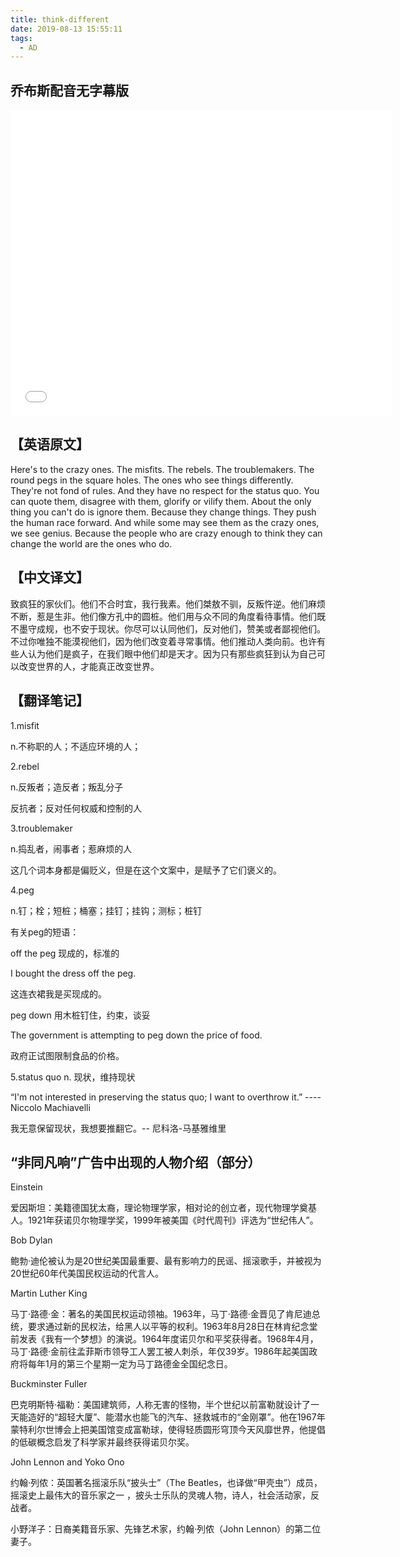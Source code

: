 ```yaml
---
title: think-different
date: 2019-08-13 15:55:11
tags:
  - AD
---
```

## 乔布斯配音无字幕版
<iframe width=610 height=490 src="//player.bilibili.com/player.html?aid=51035081&cid=89357254&page=1" scrolling="no" border="0" frameborder="no" framespacing="0" allowfullscreen="true"> </iframe>

## 【英语原文】

Here's to the crazy ones. The misfits. The rebels. The troublemakers. The round pegs in the square holes. The ones who see things differently. They're not fond of rules. And they have no respect for the status quo. You can quote them, disagree with them, glorify or vilify them. About the only thing you can't do is ignore them. Because they change things. They push the human race forward. And while some may see them as the crazy ones, we see genius. Because the people who are crazy enough to think they can change the world are the ones who do.

## 【中文译文】

致疯狂的家伙们。他们不合时宜，我行我素。他们桀敖不驯，反叛忤逆。他们麻烦不断，惹是生非。他们像方孔中的圆桩。他们用与众不同的角度看待事情。他们既不墨守成规，也不安于现状。你尽可以认同他们，反对他们，赞美或者鄙视他们。不过你唯独不能漠视他们，因为他们改变着寻常事情。他们推动人类向前。也许有些人认为他们是疯子，在我们眼中他们却是天才。因为只有那些疯狂到认为自己可以改变世界的人，才能真正改变世界。

## 【翻译笔记】

1.misfit

n.不称职的人；不适应环境的人；

2.rebel

n.反叛者；造反者；叛乱分子

反抗者；反对任何权威和控制的人

3.troublemaker

n.捣乱者，闹事者；惹麻烦的人

这几个词本身都是偏贬义，但是在这个文案中，是赋予了它们褒义的。

4.peg

n.钉；栓；短桩；桶塞；挂钉；挂钩；测标；桩钉

有关peg的短语：

off the peg 现成的，标准的

I bought the dress off the peg.

这连衣裙我是买现成的。

peg down 用木桩钉住，约束，谈妥

The government is attempting to peg down the price of food.

政府正试图限制食品的价格。

5.status quo n. 现状，维持现状

“I'm not interested in preserving the status quo; I want to overthrow it.” ----Niccolo Machiavelli

我无意保留现状，我想要推翻它。-- 尼科洛-马基雅维里

## “非同凡响”广告中出现的人物介绍（部分）

Einstein

爱因斯坦：美籍德国犹太裔，理论物理学家，相对论的创立者，现代物理学奠基人。1921年获诺贝尔物理学奖，1999年被美国《时代周刊》评选为“世纪伟人”。

Bob Dylan

鲍勃·迪伦被认为是20世纪美国最重要、最有影响力的民谣、摇滚歌手，并被视为20世纪60年代美国民权运动的代言人。

Martin Luther King

马丁·路德·金：著名的美国民权运动领袖。1963年，马丁·路德·金晋见了肯尼迪总统，要求通过新的民权法，给黑人以平等的权利。1963年8月28日在林肯纪念堂前发表《我有一个梦想》的演说。1964年度诺贝尔和平奖获得者。1968年4月，马丁·路德·金前往孟菲斯市领导工人罢工被人刺杀，年仅39岁。1986年起美国政府将每年1月的第三个星期一定为马丁路德金全国纪念日。

Buckminster Fuller

巴克明斯特·福勒：美国建筑师，人称无害的怪物，半个世纪以前富勒就设计了一天能造好的“超轻大厦”、能潜水也能飞的汽车、拯救城市的“金刚罩”。他在1967年蒙特利尔世博会上把美国馆变成富勒球，使得轻质圆形穹顶今天风靡世界，他提倡的低碳概念启发了科学家并最终获得诺贝尔奖。

John Lennon and Yoko Ono

约翰·列侬：英国著名摇滚乐队“披头士”（The Beatles，也译做“甲壳虫”）成员，摇滚史上最伟大的音乐家之一 ，披头士乐队的灵魂人物，诗人，社会活动家，反战者。

小野洋子：日裔美籍音乐家、先锋艺术家，约翰·列侬（John Lennon）的第二位妻子。